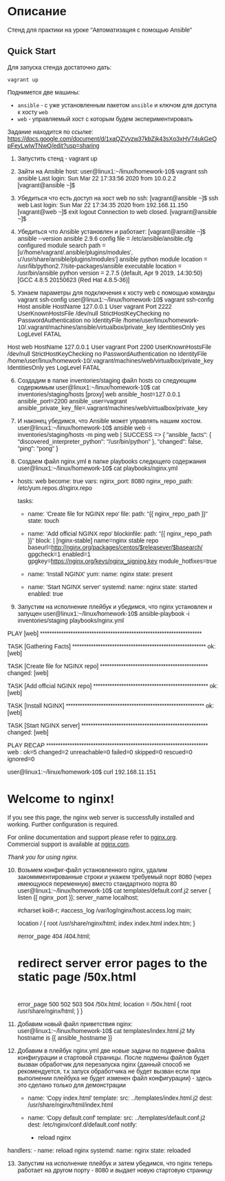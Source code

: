 # Описание

Стенд для практики на уроке "Автоматизация с помощью Ansible"

## Quick Start

Для запуска стенда достаточно дать:

```
vagrant up
```

Поднимется две машины:

* `ansible` - с уже установленным пакетом `ansible` и ключом для доступа к хосту `web`
* `web` - управляемый хост с которым будем экспериментировать

Задание находится по ссылке: https://docs.google.com/document/d/1xaQZVyzw37kbZjk43sXo3xHV74ukGeQpFeyLwIwTNwQ/edit?usp=sharing

1. Запустить стенд - vagrant up

2. Зайти на Ansible host:
user@linux1:~/linux/homework-10$ vagrant ssh ansible
Last login: Sun Mar 22 17:33:56 2020 from 10.0.2.2
[vagrant@ansible ~]$

3. Убедиться что есть доступ на хост web по ssh:
[vagrant@ansible ~]$ ssh web
Last login: Sun Mar 22 17:34:35 2020 from 192.168.11.150
[vagrant@web ~]$ exit
logout
Connection to web closed.
[vagrant@ansible ~]$

4. Убедиться что Ansible установлен и работает: 
[vagrant@ansible ~]$ ansible --version
ansible 2.9.6
  config file = /etc/ansible/ansible.cfg
  configured module search path = [u'/home/vagrant/.ansible/plugins/modules', u'/usr/share/ansible/plugins/modules']
  ansible python module location = /usr/lib/python2.7/site-packages/ansible
  executable location = /usr/bin/ansible
  python version = 2.7.5 (default, Apr  9 2019, 14:30:50) [GCC 4.8.5 20150623 (Red Hat 4.8.5-36)]


5. Узнаем параметры для подключения к хосту web с помощью команды vagrant ssh-config 
user@linux1:~/linux/homework-10$ vagrant ssh-config
Host ansible
  HostName 127.0.0.1
  User vagrant
  Port 2222
  UserKnownHostsFile /dev/null
  StrictHostKeyChecking no
  PasswordAuthentication no
  IdentityFile /home/user/linux/homework-10/.vagrant/machines/ansible/virtualbox/private_key
  IdentitiesOnly yes
  LogLevel FATAL

Host web
  HostName 127.0.0.1
  User vagrant
  Port 2200
  UserKnownHostsFile /dev/null
  StrictHostKeyChecking no
  PasswordAuthentication no
  IdentityFile /home/user/linux/homework-10/.vagrant/machines/web/virtualbox/private_key
  IdentitiesOnly yes
  LogLevel FATAL

6. Создадим в папке inventories/staging файл hosts со следующим содержимым 
user@linux1:~/linux/homework-10$ cat  inventories/staging/hosts
[proxy]
web ansible_host=127.0.0.1 ansible_port=2200 ansible_user=vagrant ansible_private_key_file=.vagrant/machines/web/virtualbox/private_key

7. И наконец убедимся, что Ansible может управлять нашим хостом. 
user@linux1:~/linux/homework-10$ ansible web -i inventories/staging/hosts -m ping
web | SUCCESS => {
    "ansible_facts": {
        "discovered_interpreter_python": "/usr/bin/python"
    }, 
    "changed": false, 
    "ping": "pong"
}

8. Создаем файл nginx.yml в папке playbooks следющего содержания
user@linux1:~/linux/homework-10$ cat playbooks/nginx.yml
- hosts: web
  become: true
  vars:
    nginx_port: 8080
    nginx_repo_path: /etc/yum.repos.d/nginx.repo

  tasks:

    - name: 'Create file for NGINX repo'
      file:
        path: "{{ nginx_repo_path }}"
        state: touch

    - name: 'Add official NGINX repo'
      blockinfile:
        path: "{{ nginx_repo_path }}"
        block: |
          [nginx-stable]
          name=nginx stable repo
          baseurl=http://nginx.org/packages/centos/$releasever/$basearch/
          gpgcheck=1
          enabled=1
          gpgkey=https://nginx.org/keys/nginx_signing.key
          module_hotfixes=true 

    - name: 'Install NGINX'
      yum:
        name: nginx
        state: present

    - name: 'Start NGINX server'
      systemd:
        name: nginx
        state: started
        enabled: true

9. Запустим на исполнение плейбук и убедимся, что nginx установлен и запущен
user@linux1:~/linux/homework-10$ ansible-playbook -i inventories/staging playbooks/nginx.yml

PLAY [web] *********************************************************************

TASK [Gathering Facts] *********************************************************
ok: [web]

TASK [Create file for NGINX repo] **********************************************
changed: [web]

TASK [Add official NGINX repo] *************************************************
ok: [web]

TASK [Install NGINX] ***********************************************************
ok: [web]

TASK [Start NGINX server] ******************************************************
changed: [web]

PLAY RECAP *********************************************************************
web                        : ok=5    changed=2    unreachable=0    failed=0    skipped=0    rescued=0    ignored=0   

user@linux1:~/linux/homework-10$ curl 192.168.11.151
<!DOCTYPE html>
<html>
<head>
<title>Welcome to nginx!</title>
<style>
    body {
        width: 35em;
        margin: 0 auto;
        font-family: Tahoma, Verdana, Arial, sans-serif;
    }
</style>
</head>
<body>
<h1>Welcome to nginx!</h1>
<p>If you see this page, the nginx web server is successfully installed and
working. Further configuration is required.</p>

<p>For online documentation and support please refer to
<a href="http://nginx.org/">nginx.org</a>.<br/>
Commercial support is available at
<a href="http://nginx.com/">nginx.com</a>.</p>

<p><em>Thank you for using nginx.</em></p>
</body>
</html>

10. Возьмем конфиг-файл установленного nginx, удалим закоммментированные строки и укажем требуемый порт 8080 (через имеющуюся переменную) вместо стандартного порта 80
user@linux1:~/linux/homework-10$ cat templates/default.conf.j2
server {
    listen       {{ nginx_port }};
    server_name  localhost;

    #charset koi8-r;
    #access_log  /var/log/nginx/host.access.log  main;

    location / {
        root   /usr/share/nginx/html;
        index  index.html index.htm;
    }

    #error_page  404              /404.html;

    # redirect server error pages to the static page /50x.html
    #
    error_page   500 502 503 504  /50x.html;
    location = /50x.html {
        root   /usr/share/nginx/html;
    }
}

11. Добавим новый файл приветствия nginx:
user@linux1:~/linux/homework-10$ cat templates/index.html.j2
<h> My hostname is {{ ansible_hostname }} </h>

12. Добавим в плейбук nginx.yml две новые задачи по подмене файла конфигурации и стартовой страницы. После подмены файлов будет вызван обработчик для перезапуска nginx (данный способ не рекомендуется, т.к запуск обработчика не будет вызван если при выполнении плейбука не будет изменен файл конфигурации) - здесь это сделано только для демонстрации
    - name: 'Copy index.html'
      template:
        src: ../templates/index.html.j2
        dest: /usr/share/nginx/html/index.html

    - name: 'Copy default.conf'
      template:
        src: ../templates/default.conf.j2
        dest: /etc/nginx/conf.d/default.conf
      notify:
        - reload nginx

  handlers:
    - name: reload nginx
      systemd:
        name: nginx
        state: reloaded

13. Запустим на исполнение плейбук и затем убедимся, что nginx теперь работает на другом порту - 8080 и выдает новую стартовую страницу

